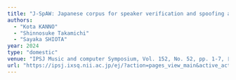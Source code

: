 ```yaml
---
title: "J-SpAW: Japanese corpus for speaker verification and spoofing attack detection, recorded in the wild"
authors:
  - "Kota KANNO"
  - "Shinnosuke Takamichi"
  - "Sayaka SHIOTA"
year: 2024
type: "domestic"
venue: "IPSJ Music and computer Symposium, Vol. 152, No. 52, pp. 1-7, 日本大学文理学部キャンパス, 2024-06-07."
url: "https://ipsj.ixsq.nii.ac.jp/ej/?action=pages_view_main&active_action=repository_view_main_item_detail&item_id=234739&item_no=1&page_id=13&block_id=8"
---
```

